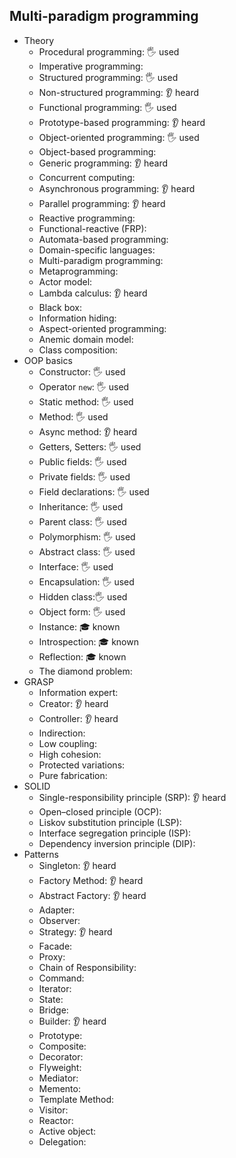 ## Multi-paradigm programming

- Theory
  - Procedural programming: 🖐️ used
  - Imperative programming: 
  - Structured programming: 🖐️ used
  - Non-structured programming: 👂 heard
  - Functional programming: 🖐️ used
  - Prototype-based programming: 👂 heard
  - Object-oriented programming: 🖐️ used
  - Object-based programming:
  - Generic programming: 👂 heard
  - Concurrent computing: 
  - Asynchronous programming: 👂 heard
  - Parallel programming: 👂 heard
  - Reactive programming: 
  - Functional-reactive (FRP):
  - Automata-based programming:
  - Domain-specific languages:
  - Multi-paradigm programming:
  - Metaprogramming:
  - Actor model:
  - Lambda calculus: 👂 heard
  - Black box:
  - Information hiding:
  - Aspect-oriented programming:
  - Anemic domain model:
  - Class composition:
- OOP basics
  - Constructor: 🖐️ used
  - Operator `new`: 🖐️ used
  - Static method: 🖐️ used
  - Method: 🖐️ used
  - Async method: 👂 heard
  - Getters, Setters: 🖐️ used
  - Public fields: 🖐️ used
  - Private fields: 🖐️ used
  - Field declarations: 🖐️ used
  - Inheritance: 🖐️ used
  - Parent class: 🖐️ used
  - Polymorphism: 🖐️ used
  - Abstract class: 🖐️ used
  - Interface: 🖐️ used
  - Encapsulation: 🖐️ used
  - Hidden class:🖐️ used
  - Object form: 🖐️ used
  - Instance: 🎓 known
  - Introspection: 🎓 known
  - Reflection: 🎓 known
  - The diamond problem:
- GRASP
  - Information expert: 
  - Creator: 👂 heard
  - Controller: 👂 heard
  - Indirection: 
  - Low coupling:
  - High cohesion:
  - Protected variations:
  - Pure fabrication:
- SOLID
  - Single-responsibility principle (SRP): 👂 heard
  - Open–closed principle (OCP): 
  - Liskov substitution principle (LSP): 
  - Interface segregation principle (ISP):
  - Dependency inversion principle (DIP): 
- Patterns
  - Singleton: 👂 heard
  - Factory Method:  👂 heard
  - Abstract Factory: 👂 heard
  - Adapter:
  - Observer:
  - Strategy: 👂 heard
  - Facade:
  - Proxy:
  - Chain of Responsibility:
  - Command:
  - Iterator: 
  - State:
  - Bridge:
  - Builder: 👂 heard
  - Prototype: 
  - Composite:
  - Decorator:
  - Flyweight:
  - Mediator:
  - Memento:
  - Template Method:
  - Visitor:
  - Reactor:
  - Active object:
  - Delegation:
